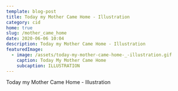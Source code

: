 ```yaml
---
template: blog-post
title: Today my Mother Came Home - Illustration
category: cid
home: true
slug: /mother_came_home
date: 2020-06-06 10:04
description: Today my Mother Came Home - Illustration
featuredImage:
  - image: /assets/today-my-mother-came-home-_-illustration.gif
    caption: Today My Mother Came Home
    subcaption: ILLUSTRATION
---
```

Today my Mother Came Home - Illustration